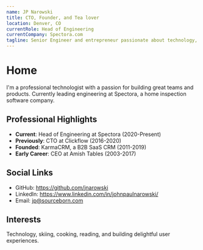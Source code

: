 ```yaml
---
name: JP Narowski
title: CTO, Founder, and Tea lover
location: Denver, CO
currentRole: Head of Engineering
currentCompany: Spectora.com
tagline: Senior Engineer and entrepreneur passionate about technology, skiing, and philosophical thinking
---
```


# Home

I'm a professional technologist with a passion for building great teams and products. Currently leading engineering at Spectora, a home inspection software company.

## Professional Highlights

- **Current**: Head of Engineering at Spectora (2020-Present)
- **Previously**: CTO at Clickflow (2016-2020)
- **Founded**: KarmaCRM, a B2B SaaS CRM (2011-2019)
- **Early Career**: CEO at Amish Tables (2003-2017)

## Social Links

- GitHub: https://github.com/jnarowski
- LinkedIn: https://www.linkedin.com/in/johnpaulnarowski/
- Email: jp@sourceborn.com

## Interests

Technology, skiing, cooking, reading, and building delightful user experiences.
